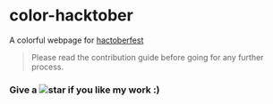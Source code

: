 # color-hacktober

A colorful webpage for [hactoberfest](https://hacktoberfest.digitalocean.com/)

> Please read the contribution guide before going for any further process.

### Give a ![star][icon] if you like my work :)

[icon]: https://cdn0.iconfinder.com/data/icons/small-n-flat/24/678064-star-24.png
